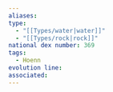 ```yaml
---
aliases: 
type:
  - "[[Types/water|water]]"
  - "[[Types/rock|rock]]"
national dex number: 369
tags:
  - Hoenn
evolution line: 
associated:
---
```

